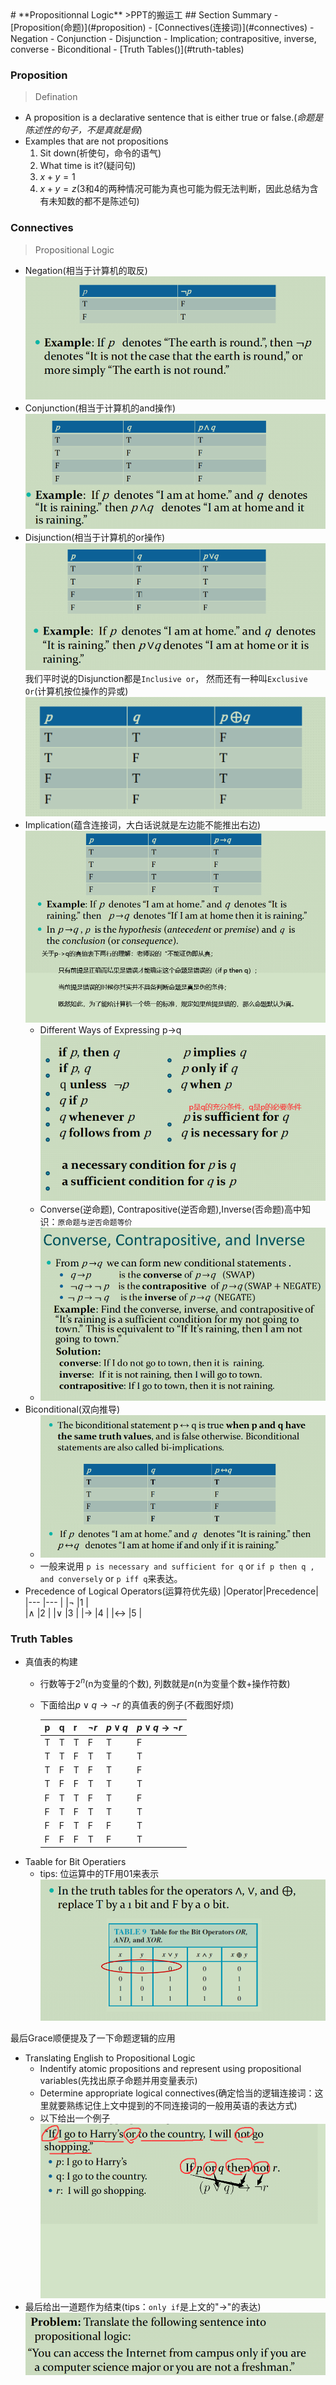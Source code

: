 <head>
    <script src="https://cdn.mathjax.org/mathjax/latest/MathJax.js?config=TeX-AMS-MML_HTMLorMML" type="text/javascript"></script>
    <script type="text/x-mathjax-config">
        MathJax.Hub.Config({
            tex2jax: {
            skipTags: ['script', 'noscript', 'style', 'textarea', 'pre'],
            inlineMath: [['$','$']]
            }
        });
    </script>
</head>
# **Propositionnal Logic**
>PPT的搬运工
## Section Summary
- [Proposition(命题)](#proposition)  
- [Connectives(连接词)](#connectives)
   - Negation
   - Conjunction
   - Disjunction
   - Implication; contrapositive, inverse, converse
   - Biconditional
- [Truth Tables()](#truth-tables)

### Proposition
>Defination
- A proposition is a declarative sentence that is either true or false.(*命题是陈述性的句子，不是真就是假*)
- Examples that are not propositions
  1. Sit down(祈使句，命令的语气)
  2. What time is it?(疑问句)
  3. $x + y = 1$
  4. $x + y = z$(3和4的两种情况可能为真也可能为假无法判断，因此总结为含有未知数的都不是陈述句)
  
### Connectives
>Propositional Logic
- Negation(相当于计算机的取反)
![](2021-11-12-20-32-12.png)
- Conjunction(相当于计算机的and操作)
![](2021-11-12-20-33-04.png)
- Disjunction(相当于计算机的or操作)
![](2021-11-12-20-33-47.png)
我们平时说的Disjunction都是`Inclusive or`， 然而还有一种叫`Exclusive Or`(计算机按位操作的异或)
![](2021-11-12-20-40-56.png)
- Implication(蕴含连接词，大白话说就是左边能不能推出右边)
![](2021-11-12-20-48-03.png)
  - Different Ways of Expressing p->q  
  ![](2021-11-12-21-00-56.png)
  - Converse(逆命题), Contrapositive(逆否命题),Inverse(否命题)高中知识：`原命题与逆否命题等价`
  - ![](2021-11-12-21-07-34.png)
- Biconditional(双向推导)
  -  ![](2021-11-12-21-11-30.png)
  -  一般来说用 `p is necessary and sufficient for q` or `if p then q , and conversely` or `p iff q`来表达。
- Precedence of Logical Operators(运算符优先级)
  |Operator|Precedence|
  |---     |---       |
  |$\lnot$ |1         |  
  |$\land$ |2         |
  |$\lor$ |3         |
  |$\to$ |4         |
  |$\leftrightarrow$ |5         |

### Truth Tables

- 真值表的构建
  - 行数等于$2^n$(n为变量的个数), 列数就是$n$(n为变量个数+操作符数)
  - 下面给出$p \lor q \to \lnot r$ 的真值表的例子(不截图好烦)  
  
    | p   | q   |r  |$\lnot r$|$p \lor q$|$p \lor q \to \lnot r$|
    | --- | --- |---|---------|----------|---|
    | T   | T       |T|F|T|F|
    | T   | T        |F|T|T|T|
    |T|F|T|F|T|F|
    |T|F|F|T|T|T|
    |F|T|T|F|T|F|
    |F|T|F|T|T|T|
    |F|F|T|F|F|T|
    |F|F|F|T|F|T|
- Taable for Bit Operatiers
   - tips: 位运算中的TF用01来表示
![](2021-11-12-21-48-29.png)

最后Grace顺便提及了一下命题逻辑的应用
- Translating English to Propositional Logic
  - Indentify atomic propositions and represent using propositional variables(先找出原子命题并用变量表示)
  - Determine appropriate logical connectives(确定恰当的逻辑连接词：这里就要熟练记住上文中提到的不同连接词的一般用英语的表达方式)
  - 以下给出一个例子
![](2021-11-12-21-59-34.png)
- 最后给出一道题作为结束(tips：`only if`是上文的"$\to$"的表达)
![](2021-11-12-22-00-49.png)
